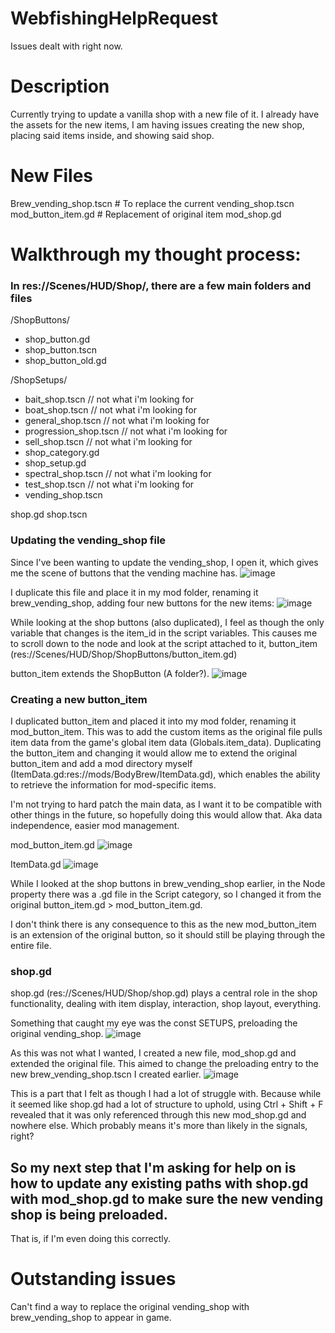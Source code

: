# WebfishingHelpRequest

Issues dealt with right now.

# Description

Currently trying to update a vanilla shop with a new file of it. I already have the assets for the new items, I am having issues creating the new shop, placing said items inside, and showing said shop.

# New Files

Brew_vending_shop.tscn # To replace the current vending_shop.tscn
mod_button_item.gd # Replacement of original item
mod_shop.gd

# Walkthrough my thought process:

### In res://Scenes/HUD/Shop/, there are a few main folders and files

/ShopButtons/
- shop_button.gd
- shop_button.tscn
- shop_button_old.gd

/ShopSetups/
- bait_shop.tscn  // not what i'm looking for
- boat_shop.tscn  // not what i'm looking for
- general_shop.tscn  // not what i'm looking for
- progression_shop.tscn  // not what i'm looking for
- sell_shop.tscn  // not what i'm looking for
- shop_category.gd 
- shop_setup.gd
- spectral_shop.tscn  // not what i'm looking for
- test_shop.tscn  // not what i'm looking for
- vending_shop.tscn

shop.gd
shop.tscn

### Updating the vending_shop file
Since I've been wanting to update the vending_shop, I open it, which gives me the scene of buttons that the vending machine has.
![image](https://github.com/user-attachments/assets/45df53c0-abdf-47ee-98f4-a7c4c327678d)

I duplicate this file and place it in my mod folder, renaming it brew_vending_shop, adding four new buttons for the new items:
![image](https://github.com/user-attachments/assets/92393bde-1c39-4fa1-a2d0-3c21187a4b18)

While looking at the shop buttons (also duplicated), I feel as though the only variable that changes is the item_id in the script variables.
This causes me to scroll down to the node and look at the script attached to it, button_item (res://Scenes/HUD/Shop/ShopButtons/button_item.gd)

button_item extends the ShopButton (A folder?). 
![image](https://github.com/user-attachments/assets/83eed27d-ad0d-49c9-8108-a200f021213d)

### Creating a new button_item

I duplicated button_item and placed it into my mod folder, renaming it mod_button_item.
This was to add the custom items as the original file pulls item data from the game's global item data (Globals.item_data). Duplicating the button_item and changing it would allow me to extend the original button_item and add a mod directory myself (ItemData.gd:res://mods/BodyBrew/ItemData.gd), which enables the ability to retrieve the information for mod-specific items. 

I'm not trying to hard patch the main data, as I want it to be compatible with other things in the future, so hopefully doing this would allow that. Aka data independence, easier mod management.

mod_button_item.gd
![image](https://github.com/user-attachments/assets/7dd54058-dd0a-48bc-998c-03685ae8d960)

ItemData.gd
![image](https://github.com/user-attachments/assets/4b3da518-75a5-433a-9842-0c33e142b412)

While I looked at the shop buttons in brew_vending_shop earlier, in the Node property there was a .gd file in the Script category, so I changed it from the original button_item.gd > mod_button_item.gd.

I don't think there is any consequence to this as the new mod_button_item is an extension of the original button, so it should still be playing through the entire file.

### shop.gd

shop.gd (res://Scenes/HUD/Shop/shop.gd) plays a central role in the shop functionality, dealing with item display, interaction, shop layout, everything.

Something that caught my eye was the const SETUPS, preloading the original vending_shop.
![image](https://github.com/user-attachments/assets/301e6f30-fa83-4d36-95d9-ee9207f06b9d)

As this was not what I wanted, I created a new file, mod_shop.gd and extended the original file. This aimed to change the preloading entry to the new brew_vending_shop.tscn I created earlier.
![image](https://github.com/user-attachments/assets/e73193c1-3fa6-449d-a7ec-98c869d51c17)

This is a part that I felt as though I had a lot of struggle with. Because while it seemed like shop.gd had a lot of structure to uphold, using Ctrl + Shift + F revealed that it was only referenced through this new mod_shop.gd and nowhere else. Which probably means it's more than likely in the signals, right?

## So my next step that I'm asking for help on is how to update any existing paths with shop.gd with mod_shop.gd to make sure the new vending shop is being preloaded.

That is, if I'm even doing this correctly.



















# Outstanding issues

Can't find a way to replace the original vending_shop with brew_vending_shop to appear in game.
